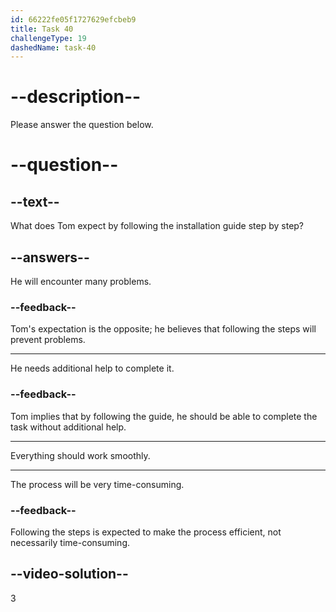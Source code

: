 ```yaml
---
id: 66222fe05f1727629efcbeb9
title: Task 40
challengeType: 19
dashedName: task-40
---
```


<!--
AUDIO REFERENCE:
Tom: How can I do this? If I follow the installation guide step by step, everything should work smoothly, right?
-->

# --description--

Please answer the question below.

# --question--

## --text--

What does Tom expect by following the installation guide step by step?

## --answers--

He will encounter many problems.

### --feedback--

Tom's expectation is the opposite; he believes that following the steps will prevent problems.

---

He needs additional help to complete it.

### --feedback--

Tom implies that by following the guide, he should be able to complete the task without additional help.

---

Everything should work smoothly.

---

The process will be very time-consuming.

### --feedback--

Following the steps is expected to make the process efficient, not necessarily time-consuming.

## --video-solution--

3
